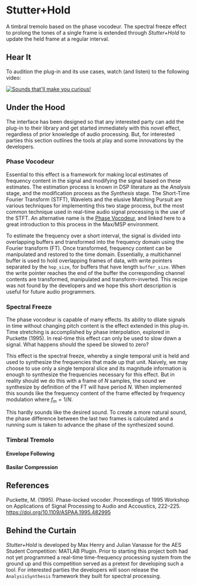# Stutter+Hold
A timbral tremolo based on the phase vocodeur. The spectral freeze effect to prolong the tones of a single frame is extended through _Stutter+Hold_ to update the held frame at a regular interval. 

## Hear It
To audition the plug-in and its use cases, watch (and listen) to the following video:

[![Sounds that'll make you curious!](https://img.youtube.com/vi/dxMSjbI3etM/0.jpg)](http://www.youtube.com/watch?v=dxMSjbI3etM)

## Under the Hood
The interface has been designed so that any interested party can add the plug-in to their library and get started immediately with this novel effect, regardless of prior knowledge of audio processing. But, for interested parties this section outlines the tools at play and some innovations by the developers.

### Phase Vocodeur
Essential to this effect is a framework for making local estimates of frequency content in the signal and modifying the signal based on these estimates. The estimation process is known in DSP literature as the _Analysis_ stage, and the modification process as the _Synthesis_ stage.  The Short-Time Fourier Transform (STFT), Wavelets and the elusive Matching Pursuit are various techniques for implementing this two stage process, but the most common technique used in real-time audio signal processing is the use of the STFT. An alternative name is the [Phase Vocodeur](https://cycling74.com/tutorials/the-phase-vocoder-%E2%80%93-part-i), and linked here to a great introduction to this process in the Max/MSP environment. 

To estimate the frequency over a short interval, the signal is divided into overlapping buffers and transformed into the frequency domain using the Fourier transform (FT). Once transformed, frequency content can be manipulated and restored to the time domain. Essentially, a multichannel buffer is used to hold overlapping frames of data, with write pointers separated by the ```hop_size```, for buffers that have length ```buffer_size```. When the write pointer reaches the end of the buffer the corresponding channel contents are transformed, manipulated and transform-inverted. This recipe was not found by the developers and we hope this short description is useful for future audio programmers.

### Spectral Freeze

The phase vocodeur is capable of many effects. Its ability to dilate signals in time without changing pitch content is the effect extended in this plug-in. Time stretching is accomplished by phase interpolation, explored in Puckette (1995). In real-time this effect can only be used to slow down a signal. What happens should the speed be slowed to zero?

This effect is the spectral freeze, whereby a single temporal unit is held and used to synthesize the frequencies that made up that unit. Naively, we may choose to use only a single temporal slice and its magnitude information is enough to synthesize the frequencies necessary for this effect. But in reality should we do this with a frame of $N$ samples, the sound we synthesize by definition of the FT will have period $N$. When implemented this sounds like the frequency content of the frame effected by frequency modulation where $f_m = 1/N$. 

This hardly sounds like the desired sound. To create a more natural sound, the phase difference between the last two frames is calculated and a running sum is taken to advance the phase of the synthesized sound. 

### Timbral Tremolo

#### Envelope Following

#### Basilar Compression

## References

Puckette, M. (1995). Phase-locked vocoder. Proceedings of 1995 Workshop on Applications of Signal Processing to Audio and Accoustics, 222–225. https://doi.org/10.1109/ASPAA.1995.482995


## Behind the Curtain
_Stutter+Hold_ is developed by Max Henry and Julian Vanasse for the AES Student Competition: MATLAB Plugin. Prior to starting this project both had not yet programmed a real-time time-frequency processing system from the ground up and this competition served as a pretext for developing such a tool. For interested parties the developers will soon release the ```AnalysisSynthesis``` framework they built for spectral processing. 